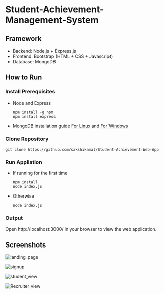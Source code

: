 # Student-Achievement-Management-System

## Framework
- Backend: Node.js + Express.js
- Frontend: Bootstrap (HTML + CSS + Javascript)
- Database: MongoDB

## How to Run

### Install Prerequisites

- Node and Express
  ```
  npm install -g npm
  npm install express
  ```
- MongoDB installation guide [For Linux](https://docs.mongodb.com/manual/administration/install-on-linux/) and [For Windows](https://docs.mongodb.com/manual/tutorial/install-mongodb-on-windows/)

### Clone Repository
```
git clone https://github.com/sakshikamal/Student-Achievement-Web-App
```

### Run Appliation
- If running for the first time
  ```
  npm install
  node index.js
  ```
- Otherwise
  ```
  node index.js
  ```
### Output

Open http://localhost:3000/ in your browser to view the web application.

## Screenshots

![landing_page](https://user-images.githubusercontent.com/54207629/129136363-3b0174c5-a5c2-474f-97f7-832c25cb3a65.png)

![signup](https://user-images.githubusercontent.com/54207629/129136379-bcf1da22-c2a9-4f4c-99da-67f8c2e2fdcf.png)

![student_view](https://user-images.githubusercontent.com/54207629/129136406-c632b0a8-02e7-4b13-b329-67bbeaf13a3b.png)


![Recruiter_view](https://user-images.githubusercontent.com/54207629/129136389-bdf77d49-946b-44d2-bd36-b14f8adb2790.png)
